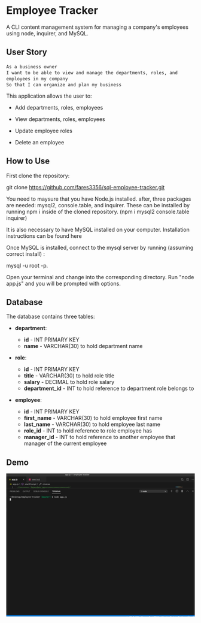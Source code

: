 # Employee Tracker

A CLI content management system for managing a company's employees using node, inquirer, and MySQL.

## User Story

```
As a business owner
I want to be able to view and manage the departments, roles, and employees in my company
So that I can organize and plan my business
```

This application allows the user to:

  * Add departments, roles, employees

  * View departments, roles, employees

  * Update employee roles

  * Delete an employee

## How to Use


First clone the repository:

git clone https://github.com/fares3356/sql-employee-tracker.git

You need to maysure that you have Node.js installed. after, three packages are needed: mysql2, console.table, and inquirer. These can be installed by running npm i inside of the cloned repository. (npm i mysql2 console.table inquirer)

It is also necessary to have MySQL installed on your computer. Installation instructions can be found here

Once MySQL is installed, connect to the mysql server by running (assuming correct install) :

mysql -u root -p.


Open your terminal and change into the corresponding directory. Run "node app.js" and you will be prompted with options.


## Database

The database contains three tables:


* **department**:

  * **id** - INT PRIMARY KEY
  * **name** - VARCHAR(30) to hold department name

* **role**:

  * **id** - INT PRIMARY KEY
  * **title** -  VARCHAR(30) to hold role title
  * **salary** -  DECIMAL to hold role salary
  * **department_id** -  INT to hold reference to department role belongs to

* **employee**:

  * **id** - INT PRIMARY KEY
  * **first_name** - VARCHAR(30) to hold employee first name
  * **last_name** - VARCHAR(30) to hold employee last name
  * **role_id** - INT to hold reference to role employee has
  * **manager_id** - INT to hold reference to another employee that manager of the current employee


## Demo
![Site](demo.gif)


